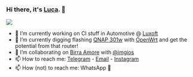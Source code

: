 ### Hi there, it's [Luca](https://lucaamoriello.it). 👋

<!--
**lucaam/lucaam** is a ✨ _special_ ✨ repository because its `README.md` (this file) appears on your GitHub profile.
Here are some ideas to get you started:
-->
![](https://komarev.com/ghpvc/?username=lucaam)


- 🔭 I’m currently working on CI stuff in Automotive @ [Luxoft](https://github.com/Luxoft)
- 🌱 I’m currently digging flashing [QNAP 301w](https://www.qnap.com/en/product/qhora-301w/specs/hardware/QHora-301W.pdf) with [OpenWrt](https://github.com/openwrt/) and get the potential from that router!
- 👯 I’m collaborating on [Birra Amore](https://github.com/lucaam/amorebirra) with [@imgios](https://github.com/imgios)
- 📫 How to reach me: [Telegram](https://t.me/lucaam) - [Email](mailto:luca.amoriello@hotmail.it) - [Instagram](https://instagram.com/lucaamoriello)
- 📫 How (not) to reach me: WhatsApp 🤮
<!--
- 🤔 I’m looking for help with ...
- 💬 Ask me about ...
- 😄 Pronouns: ...
- ⚡ Fun fact: ...
-->


